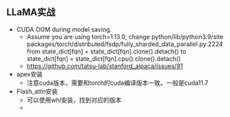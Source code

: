 ## LLaMA实战

- CUDA OOM during model saving.
  - Assume you are using torch=1.13.0, change python/lib/python3.9/site packages/torch/distributed/fsdp/fully_sharded_data_parallel.py:2224 from state_dict[fqn] = state_dict[fqn].clone().detach() to state_dict[fqn] = state_dict[fqn].cpu().clone().detach()
  - https://github.com/tatsu-lab/stanford_alpaca/issues/81
- apex安装
  - 注意cuda版本，需要和torch的cuda编译版本一致。一般是cuda11.7
- Flash_attn安装
  - 可以使用whl安装，找到对应的版本
  - 